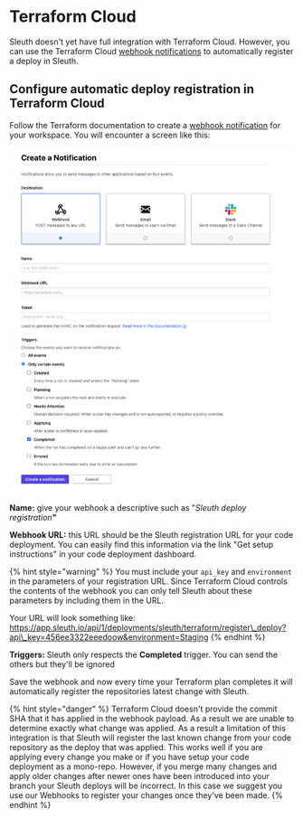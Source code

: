 # Terraform Cloud

Sleuth doesn't yet have full integration with Terraform Cloud. However, you can use the Terraform Cloud [webhook notifications](https://www.terraform.io/docs/cloud/workspaces/notifications.html) to automatically register a deploy in Sleuth.

## Configure automatic deploy registration in Terraform Cloud

Follow the Terraform documentation to create a [webhook notification](https://www.terraform.io/docs/cloud/workspaces/notifications.html) for your workspace. You will encounter a screen like this:

![](../../.gitbook/assets/app-celery-deploys-prod-or-sleuth-io-or-terraform-cloud-2021-03-19-14-45-20.png)

**Name:** give your webhook a descriptive such as "_Sleuth deploy registration_**"**

**Webhook URL:** this URL should be the Sleuth registration URL for your code deployment. You can easily find this information via the link "Get setup instructions" in your code deployment dashboard. 

{% hint style="warning" %}
You must include your `api_key` and `environment` in the parameters of your registration URL. Since Terraform Cloud controls the contents of the webhook you can only tell Sleuth about these parameters by including them in the URL.

Your URL will look something like: https://app.sleuth.io/api/1/deployments/sleuth/terraform/register\_deploy?api\_key=456ee3322eeedoow&environment=Staging
{% endhint %}

**Triggers:** Sleuth only respects the **Completed** trigger. You can send the others but they'll be ignored

Save the webhook and now every time your Terraform plan completes it will automatically register the repositories latest change with Sleuth.

{% hint style="danger" %}
Terraform Cloud doesn't provide the commit SHA that it has applied in the webhook payload. As a result we are unable to determine exactly what change was applied. As a result a limitation of this integration is that Sleuth will register the last known change from your code repository as the deploy that was applied. This works well if you are applying every change you make or if you have setup your code deployment as a mono-repo. However, if you merge many changes and apply older changes after newer ones have been introduced into your branch your Sleuth deploys will be incorrect. In this case we suggest you use our Webhooks to register your changes once they've been made.
{% endhint %}

